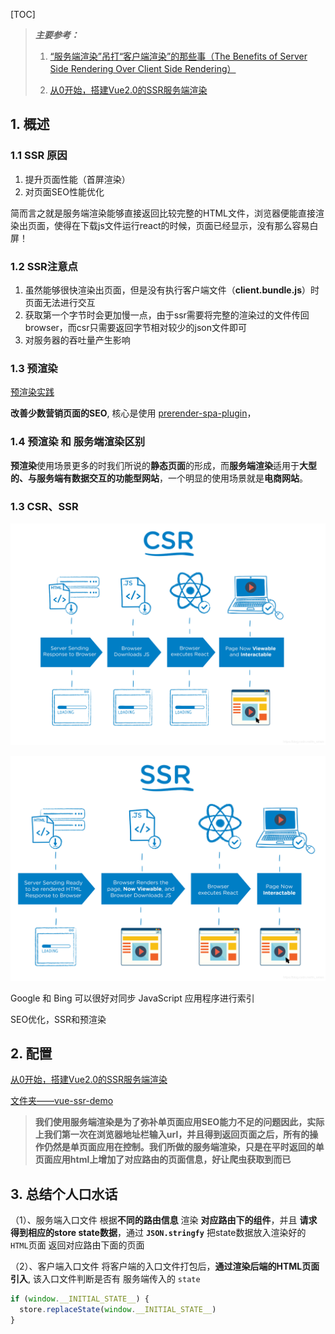 [TOC]
> ***主要参考：***
>
> 1. [“服务端渲染”吊打“客户端渲染”的那些事（The Benefits of Server Side Rendering Over Client Side Rendering）](<https://w3ctech.com/topic/2005>)
>
> 2. [从0开始，搭建Vue2.0的SSR服务端渲染](https://www.jianshu.com/p/c6a07755b08d)

## 1. 概述 ##

### 1.1 SSR 原因 ###

1. 提升页面性能（首屏渲染）
2. 对页面SEO性能优化

简而言之就是服务端渲染能够直接返回比较完整的HTML文件，浏览器便能直接渲染出页面，使得在下载js文件运行react的时候，页面已经显示，没有那么容易白屏！

### 1.2 SSR注意点 ###

1. 虽然能够很快渲染出页面，但是没有执行客户端文件（**client.bundle.js**）时页面无法进行交互
2. 获取第一个字节时会更加慢一点，由于ssr需要将完整的渲染过的文件传回browser，而csr只需要返回字节相对较少的json文件即可
3. 对服务器的吞吐量产生影响

### 1.3 预渲染 ###

[预渲染实践](<https://www.jianshu.com/p/0b3742988475>)

**改善少数营销页面的SEO**, 核心是使用 [prerender-spa-plugin](https://github.com/chrisvfritz/prerender-spa-plugin)，

### 1.4 预渲染 和 服务端渲染区别 ###

**预渲染**使用场景更多的时我们所说的**静态页面**的形成，而**服务端渲染**适用于**大型的、与服务端有数据交互的功能型网站**，一个明显的使用场景就是**电商网站**。

### 1.3 CSR、SSR ###

![](../img/CSR.png)

![](../img/SSR.png)

Google 和 Bing 可以很好对同步 JavaScript 应用程序进行索引

SEO优化，SSR和预渲染

## 2. 配置 ##

[从0开始，搭建Vue2.0的SSR服务端渲染](https://www.jianshu.com/p/c6a07755b08d)

[文件夹——vue-ssr-demo](./vue-ssr-demo)

> **我们使用服务端渲染是为了弥补单页面应用SEO能力不足的问题因此，实际上我们第一次在浏览器地址栏输入url，并且得到返回页面之后，所有的操作仍然是单页面应用在控制。我们所做的服务端渲染，只是在平时返回的单页面应用html上增加了对应路由的页面信息，好让爬虫获取到而已**

## 3. 总结个人口水话 ##

（1）、服务端入口文件
根据**不同的路由信息** 渲染 **对应路由下的组件**，并且 **请求得到相应的store state数据**，通过 **`JSON.stringfy`** 把state数据放入渲染好的 `HTML`页面 返回对应路由下面的页面

（2）、客户端入口文件
将客户端的入口文件打包后，**通过渲染后端的HTML页面引入**, 该入口文件判断是否有 服务端传入的 `state`

```js
if (window.__INITIAL_STATE__) {
  store.replaceState(window.__INITIAL_STATE__)
}
```

